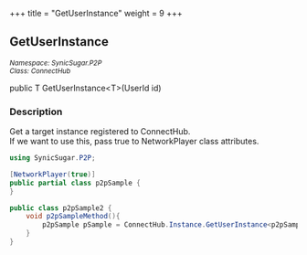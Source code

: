 +++
title = "GetUserInstance"
weight = 9
+++
## GetUserInstance
<small>*Namespace: SynicSugar.P2P* <br>
*Class: ConnectHub* </small>

public T GetUserInstance&lt;T&gt;(UserId id) 


### Description
Get a target instance registered to ConnectHub.<br>
If we want to use this, pass true to NetworkPlayer class attributes.


```cs
using SynicSugar.P2P;

[NetworkPlayer(true)]
public partial class p2pSample {
}

public class p2pSample2 {
    void p2pSampleMethod(){
        p2pSample pSample = ConnectHub.Instance.GetUserInstance<p2pSample>(targetId);
    }
}
```